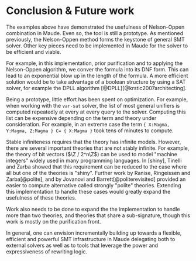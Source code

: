 Conclusion & Future work
========================

The examples above have demonstrated the usefulness of Nelson-Oppen combination in Maude. Even so,
the tool is still a prototype. As mentioned previously, the Nelson-Oppen method forms the keystone
of general SMT solver. Other key pieces need to be implemented in Maude for the solver to be
efficient and viable.

For example, in this implementation, prior purification and to applying the
Nelson-Oppen algorithm, we conver the formula into its DNF form. This can lead to an exponential
blow up in the length of the formula. A more efficient solution would be to take advantage of a boolean
structure by using a SAT solver, for example the DPLL algorithm [@DPLL][@krstic2007architecting].

Being a prototype, little effort has been spent on optimization. For example, when working with the
`var-sat` solver, the list of most general unifiers is computed repeatedly at every at every query
to the solver. Computing this list can be expensive depending on the term and theory under
consideration. For example, in an extreme case the term
`{ X:Magma, Y:Magma, Z:Magma } C= { X:Magma }` took tens of minutes to compute.

Stable infiniteness requires that the theory has infinite models. However, there are several
important theories that are not stably infinite. For example, the theory of bit vectors
($\Z / 2^n\Z$) can be used to model "machine integers" widely used in many programming languages. In
[shiny], Tinelli and Zarba showed that this requirement can be reduced to the case where all but one
of the theories is "shiny". Further work by Ranise, Ringeissen and Zarba[@polite], and by Jovanovi
and Barrett[@politerevisited] provided an easier to compute alternative called strongly "polite"
theories. Extending this implementation to handle these cases would greatly expand the usefulness of
these theories.

Work also needs to be done to expand the the implementation to handle more than two theories, and
theories that share a sub-signature, though this work is mostly on the purification front.

In general, one can envision incrementally building up towards a flexible, efficient and powerful
SMT infrastructure in Maude delegating both to external solvers as well as to tools that leverage the
power and expressiveness of rewriting logic.

